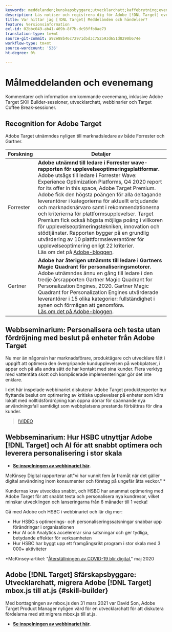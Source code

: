 ```yaml
---
keywords: meddelanden;kunskapsbyggare;utvecklarchatt;kaffebrytning;event;forrester;gartner;webbinar
description: Läs notiser och registrera dig för Adobe [!DNL Target] event, inklusive sessioner med SKill Builder, chatt för utvecklare och produktchef, webbinarier med mera.
title: Var hittar jag [!DNL Target] Meddelanden och händelser?
feature: Versionsinformation
exl-id: 02bbc049-ab41-469b-8f7b-dc93ffb8ae73
translation-type: tm+mt
source-git-commit: a92e88b46c72971d5d3c752593d651d8290b674e
workflow-type: tm+mt
source-wordcount: '536'
ht-degree: 0%

---
```


# Målmeddelanden och evenemang

Kommentarer och information om kommande evenemang, inklusive Adobe Target SKill Builder-sessioner, utvecklarchatt, webbinarier och Target Coffee Break-sessioner.

## Recognition for Adobe Target

Adobe Target utnämndes nyligen till marknadsledare av både Forrester och Gartner.

| Forskning | Detaljer |
| --- | --- |
| Forrester | **Adobe utnämnd till ledare i Forrester wave-rapporten för upplevelseoptimeringsplattformar.**<br> Adobe utsågs till ledare i Forrester Wave: Experience Optimization Platforms, Q4 2020 report for its offer in this space, Adobe Target Premium. Adobe fick den högsta poängen för alla deltagande leverantörer i kategorierna för aktuellt erbjudande och marknadsnärvaro samt i rekommendationerna och kriterierna för plattformsupplevelser. Target Premium fick också högsta möjliga poäng i villkoren för upplevelseoptimeringstekniken, innovation och stödtjänster. Rapporten bygger på en grundlig utvärdering av 10 plattformsleverantörer för upplevelseoptimering enligt 22 kriterier.<br>Läs om det på  [Adobe-bloggen](https://blog.adobe.com/en/2020/11/24/adobe-named-leader-in-forrester-wave-report-experience-optimization-platforms.html). |
| Gartner | **Adobe har återigen utnämnts till ledare i Gartners Magic Quadrant för personaliseringsmotorer.**<br> Adobe utnämndes ännu en gång till ledare i den tredje årsrapporten Gartner Magic Quadrant for Personalization Engines, 2020. Gartner Magic Quadrant for Personalization Engines utvärderade leverantörer i 15 olika kategorier: fullständighet i synen och förmågan att genomföra.<br>[Läs om det på Adobe-bloggen](https://theblog.adobe.com/adobe-again-named-leader-in-gartner-magic-quadrant-for-personalization-engines/). |

## Webbseminarium: Personalisera och testa utan fördröjning med beslut på enheter från Adobe Target

Nu mer än någonsin har marknadsförare, produktägare och utvecklare fått i uppgift att optimera den övergripande kundupplevelsen på webbplatser, i appar och på alla andra sätt de har kontakt med sina kunder. Flera verktyg med vattentäta skott och komplicerade implementeringar gör det inte enklare.

I det här inspelade webbinariet diskuterar Adobe Target produktexperter hur flyttande beslut om optimering av kritiska upplevelser på enheter som körs lokalt med nolltidsfördröjning kan öppna dörrar för spännande nya användningsfall samtidigt som webbplatsens prestanda förbättras för dina kunder.

>[!VIDEO](https://video.tv.adobe.com/v/328148)

## Webbseminarium: Hur HSBC utnyttjar Adobe [!DNL Target] och AI för att snabbt optimera och leverera personalisering i stor skala

* **[Se inspelningen av webbinariet här](https://seminars.adobeconnect.com/ps4ozlg7qfdy/?proto=true).**

McKinsey Digital rapporterar att&quot;vi har vunnit fem år framåt när det gäller digital användning inom konsumenter och företag på ungefär åtta veckor.&quot; *

Kundernas krav utvecklas snabbt, och HSBC har anammat optimering med Adobe Target för att snabbt testa och personalisera nya kundresor, vilket minskar utvecklingen och lanseringarna från 6 månader till 1 vecka!

Gå med Adobe och HSBC i webbinariet och lär dig mer:

* Hur HSBC:s optimerings- och personaliseringssatsningar snabbar upp förändringar i organisationen
* Hur AI och Analytics accelererar sina satsningar och ger tydliga, betydande effekter för verksamheten
* Hur HSBC har byggt upp ett framgångsrikt program i stor skala med 3 000+ aktiviteter

*McKinsey-artikel: &quot;[Återställningen av COVID-19 blir digital](https://www.mckinsey.com/business-functions/mckinsey-digital/our-insights/the-covid-19-recovery-will-be-digital-a-plan-for-the-first-90-days#),&quot; maj 2020

## Adobe [!DNL Target] Sfärskapsbyggare: Utvecklarchatt, migrera Adobe [!DNL Target] mbox.js till at.js {#skill-builder}

Med borttagningen av mbox.js den 31 mars 2021 var David Son, Adobe Target Product Manager nyligen värd för en utvecklarchatt för att diskutera fördelarna med att migrera mbox.js till at.js.

* **[Se inspelningen av webbinariet här](https://seminars.adobeconnect.com/ptdo6mfo6qn6/?proto=true).**
